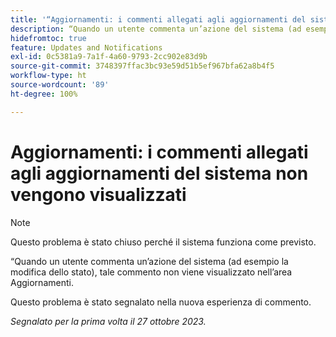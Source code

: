 ```yaml
---
title: '“Aggiornamenti: i commenti allegati agli aggiornamenti del sistema non vengono visualizzati”'
description: “Quando un utente commenta un’azione del sistema (ad esempio la modifica dello stato), tale commento non viene visualizzato nell’area Aggiornamenti. ”
hidefromtoc: true
feature: Updates and Notifications
exl-id: 0c5381a9-7a1f-4a60-9793-2cc902e83d9b
source-git-commit: 3748397ffac3bc93e59d51b5ef967bfa62a8b4f5
workflow-type: ht
source-wordcount: '89'
ht-degree: 100%

---
```


# Aggiornamenti: i commenti allegati agli aggiornamenti del sistema non vengono visualizzati

<!--
>[!NOTE]
>
>This issue has been closed because it is working as designed.
-->

>[!NOTE]
>
>Questo problema è stato chiuso perché il sistema funziona come previsto.

“Quando un utente commenta un’azione del sistema (ad esempio la modifica dello stato), tale commento non viene visualizzato nell’area Aggiornamenti.

Questo problema è stato segnalato nella nuova esperienza di commento.

_Segnalato per la prima volta il 27 ottobre 2023._
